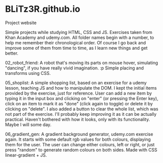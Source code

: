 # BLiTz3R.github.io
Project website

Simple projects while studying HTML, CSS and JS. Exercises taken from Khan Academy and udemy.com. All folder names begin with a number, to help me remember their chronological order. Of course I go back and improve some of them from time to time, as I learn new things and get better.

02_robot_friend: A robot that's moving its parts on mouse hover, simulating "dancing", if you have really vivid imagination. :p Simple placing and transforms using CSS.

05_shoplist: A simple shopping list, based on an exercise for a udemy lesson, teaching JS and how to manipulate the DOM. I kept the initial items provided by the exercise, just for reference. User can add a new item by typing it in the input box and clicking on "enter" (or pressing the Enter key), click on an item to mark it as "done" (click again to toggle) or delete it by clicking on "delete". I also added a button to clear the whole list, which was not part of the exercise. I'll probably keep improving it as it can be actually practical. Haven't bothered with how it looks, only with its functionality. Maybe I will some day.

06_gradient_gen: A gradient background generator, udemy.com exercise again. It starts with some default rgb values for both colours, displaying them for the user. The user can change either colours, left or right, or just press "random" to generate random colours on both sides. Made with CSS linear-gradient + JS.
